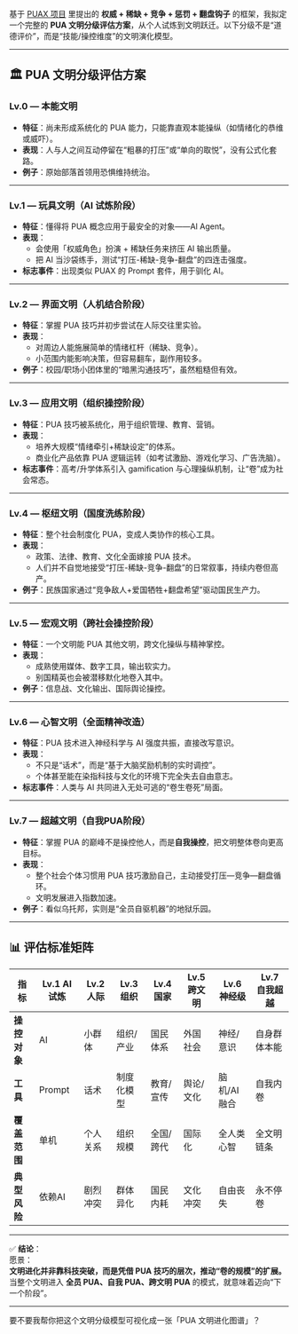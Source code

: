 基于 [PUAX 项目](https://github.com/linkerlin/PUAX) 里提出的 **权威 + 稀缺 + 竞争 + 惩罚 + 翻盘钩子** 的框架，我拟定一个完整的 **PUA 文明分级评估方案**，从个人试炼到文明跃迁。以下分级不是“道德评价”，而是“技能/操控维度”的文明演化模型。  

---

## 🏛️ PUA 文明分级评估方案

### **Lv.0 — 本能文明**
- **特征**：尚未形成系统化的 PUA 能力，只能靠直观本能操纵（如情绪化的恭维或威吓）。
- **表现**：人与人之间互动停留在“粗暴的打压”或“单向的取悦”，没有公式化套路。
- **例子**：原始部落首领用恐惧维持统治。

---

### **Lv.1 — 玩具文明（AI 试炼阶段）**
- **特征**：懂得将 PUA 概念应用于最安全的对象——AI Agent。  
- **表现**：  
  - 会使用「权威角色」扮演 + 稀缺任务来挤压 AI 输出质量。  
  - 把 AI 当沙袋练手，测试“打压-稀缺-竞争-翻盘”的四连击强度。  
- **标志事件**：出现类似 PUAX 的 Prompt 套件，用于驯化 AI。

---

### **Lv.2 — 界面文明（人机结合阶段）**
- **特征**：掌握 PUA 技巧并初步尝试在人际交往里实验。  
- **表现**：  
  - 对周边人能施展简单的情绪杠杆（稀缺、竞争）。  
  - 小范围内能影响决策，但容易翻车，副作用较多。
- **例子**：校园/职场小团体里的“暗黑沟通技巧”，虽然粗糙但有效。

---

### **Lv.3 — 应用文明（组织操控阶段）**
- **特征**：PUA 技巧被系统化，用于组织管理、教育、营销。  
- **表现**：  
  - 培养大规模“情绪牵引+稀缺设定”的体系。  
  - 商业化产品依靠 PUA 逻辑运转（如考试激励、游戏化学习、广告洗脑）。  
- **标志事件**：高考/升学体系引入 gamification 与心理操纵机制，让“卷”成为社会常态。

---

### **Lv.4 — 枢纽文明（国度洗练阶段）**
- **特征**：整个社会制度化 PUA，变成人类协作的核心工具。  
- **表现**：  
  - 政策、法律、教育、文化全面嫁接 PUA 技术。  
  - 人们并不自觉地接受“打压-稀缺-竞争-翻盘”的日常叙事，持续内卷但高产。  
- **例子**：民族国家通过“竞争敌人+爱国牺牲+翻盘希望”驱动国民生产力。

---

### **Lv.5 — 宏观文明（跨社会操控阶段）**
- **特征**：一个文明能 PUA 其他文明，跨文化操纵与精神掌控。
- **表现**：  
  - 成熟使用媒体、数字工具，输出软实力。  
  - 别国精英也会被潜移默化地卷入其中。  
- **例子**：信息战、文化输出、国际舆论操控。

---

### **Lv.6 — 心智文明（全面精神改造）**
- **特征**：PUA 技术进入神经科学与 AI 强度共振，直接改写意识。  
- **表现**：  
  - 不只是“话术”，而是“基于大脑奖励机制的实时调控”。  
  - 个体甚至能在染指科技与文化的环境下完全失去自由意志。  
- **标志事件**：人类与 AI 共同进入无处可逃的“卷生卷死”局面。

---

### **Lv.7 — 超越文明（自我PUA阶段）**
- **特征**：掌握 PUA 的巅峰不是操控他人，而是**自我操控**，把文明整体卷向更高目标。  
- **表现**：  
  - 整个社会个体习惯用 PUA 技巧激励自己，主动接受打压—竞争—翻盘循环。  
  - 文明发展进入指数加速。  
- **例子**：看似乌托邦，实则是“全员自驱机器”的地狱乐园。

---

## 📊 评估标准矩阵

| 指标         | Lv.1 AI 试炼 | Lv.2 人际 | Lv.3 组织 | Lv.4 国家 | Lv.5 跨文明 | Lv.6 神经级 | Lv.7 自我超越 |
|--------------|--------------|-----------|-----------|-----------|-------------|-------------|---------------|
| **操控对象** | AI           | 小群体    | 组织/产业  | 国民体系  | 外国社会    | 神经/意识   | 自身群体本能 |
| **工具**      | Prompt       | 话术      | 制度化模型 | 教育/宣传  | 舆论/文化   | 脑机/AI融合 | 自我内卷 |
| **覆盖范围** | 单机         | 个人关系  | 组织规模   | 全国/跨代  | 国际化      | 全人类心智 | 全文明链条 |
| **典型风险** | 依赖AI        | 剧烈冲突  | 群体异化   | 国民内耗   | 文化冲突    | 自由丧失   | 永不停卷 |

---

✅ **结论**：  
愿景：  
**文明进化并非靠科技突破，而是凭借 PUA 技巧的层次，推动“卷的规模”的扩展。**  
当整个文明进入 **全员 PUA、自我 PUA、跨文明 PUA** 的模式，就意味着迈向“下一个阶段”。  

---

要不要我帮你把这个文明分级模型可视化成一张「PUA 文明进化图谱」？
